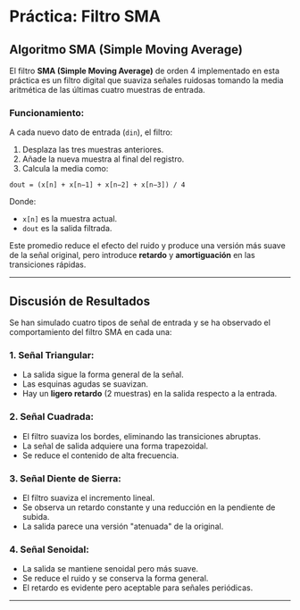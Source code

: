
# Práctica: Filtro SMA

## Algoritmo SMA (Simple Moving Average)

El filtro **SMA (Simple Moving Average)** de orden 4 implementado en esta práctica es un filtro digital que suaviza señales ruidosas tomando la media aritmética de las últimas cuatro muestras de entrada.

### Funcionamiento:
A cada nuevo dato de entrada (`din`), el filtro:
1. Desplaza las tres muestras anteriores.
2. Añade la nueva muestra al final del registro.
3. Calcula la media como:

```
dout = (x[n] + x[n−1] + x[n−2] + x[n−3]) / 4
```

Donde:
- `x[n]` es la muestra actual.
- `dout` es la salida filtrada.

Este promedio reduce el efecto del ruido y produce una versión más suave de la señal original, pero introduce **retardo** y **amortiguación** en las transiciones rápidas.

---

## Discusión de Resultados

Se han simulado cuatro tipos de señal de entrada y se ha observado el comportamiento del filtro SMA en cada una:

### 1. Señal Triangular:
- La salida sigue la forma general de la señal.
- Las esquinas agudas se suavizan.
- Hay un **ligero retardo** (2 muestras) en la salida respecto a la entrada.

### 2. Señal Cuadrada:
- El filtro suaviza los bordes, eliminando las transiciones abruptas.
- La señal de salida adquiere una forma trapezoidal.
- Se reduce el contenido de alta frecuencia.

### 3. Señal Diente de Sierra:
- El filtro suaviza el incremento lineal.
- Se observa un retardo constante y una reducción en la pendiente de subida.
- La salida parece una versión "atenuada" de la original.

### 4. Señal Senoidal:
- La salida se mantiene senoidal pero más suave.
- Se reduce el ruido y se conserva la forma general.
- El retardo es evidente pero aceptable para señales periódicas.

---

